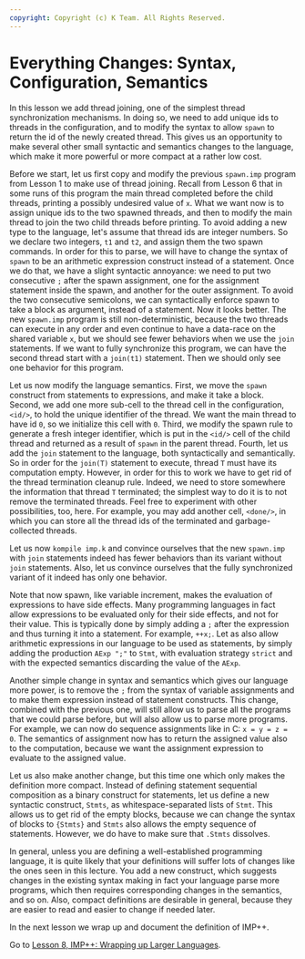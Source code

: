 ```yaml
---
copyright: Copyright (c) K Team. All Rights Reserved.
---
```


# Everything Changes: Syntax, Configuration, Semantics

In this lesson we add thread joining, one of the simplest thread
synchronization mechanisms. In doing so, we need to add unique ids
to threads in the configuration, and to modify the syntax to allow `spawn`
to return the id of the newly created thread. This gives us an opportunity
to make several other small syntactic and semantics changes to the language,
which make it more powerful or more compact at a rather low cost.

Before we start, let us first copy and modify the previous `spawn.imp` program
from Lesson 1 to make use of thread joining. Recall from Lesson 6 that in some
runs of this program the main thread completed before the child threads,
printing a possibly undesired value of `x`. What we want now is to assign
unique ids to the two spawned threads, and then to modify the main thread to
join the two child threads before printing. To avoid adding a new type to
the language, let's assume that thread ids are integer numbers. So we declare
two integers, `t1` and `t2`, and assign them the two spawn commands. In order
for this to parse, we will have to change the syntax of `spawn` to be an
arithmetic expression construct instead of a statement. Once we do that,
we have a slight syntactic annoyance: we need to put two consecutive `;`
after the spawn assignment, one for the assignment statement inside the spawn,
and another for the outer assignment. To avoid the two consecutive semicolons,
we can syntactically enforce spawn to take a block as argument, instead of a
statement. Now it looks better. The new `spawn.imp` program is still
non-deterministic, because the two threads can execute in any order and even
continue to have a data-race on the shared variable `x`, but we should see fewer
behaviors when we use the `join` statements. If we want to fully synchronize
this program, we can have the second thread start with a `join(t1)` statement.
Then we should only see one behavior for this program.

Let us now modify the language semantics. First, we move the `spawn`
construct from statements to expressions, and make it take a block.
Second, we add one more sub-cell to the thread cell in the configuration,
`<id/>`, to hold the unique identifier of the thread. We want the main
thread to have id `0`, so we initialize this cell with `0`. Third, we modify
the spawn rule to generate a fresh integer identifier, which is put in the
`<id/>` cell of the child thread and returned as a result of `spawn` in the
parent thread. Fourth, let us add the `join` statement to the language,
both syntactically and semantically. So in order for the `join(T)` statement
to execute, thread `T` must have its computation empty. However, in order
for this to work we have to get rid of the thread termination cleanup rule.
Indeed, we need to store somewhere the information that thread `T` terminated;
the simplest way to do it is to not remove the terminated threads. Feel free
to experiment with other possibilities, too, here. For example, you may add
another cell, `<done/>`, in which you can store all the thread ids of the
terminated and garbage-collected threads.

Let us now `kompile imp.k` and convince ourselves that the new `spawn.imp`
with `join` statements indeed has fewer behaviors than its variant without
`join` statements. Also, let us convince ourselves that the fully synchronized
variant of it indeed has only one behavior.

Note that now spawn, like variable increment, makes the evaluation of
expressions to have side effects. Many programming languages in fact allow
expressions to be evaluated only for their side effects, and not for their
value. This is typically done by simply adding a `;` after the expression
and thus turning it into a statement. For example, `++x;`. Let as also
allow arithmetic expressions in our language to be used as statements, by
simply adding the production `AExp ";"` to `Stmt`, with evaluation strategy
`strict` and with the expected semantics discarding the value of the `AExp`.

Another simple change in syntax and semantics which gives our language more
power, is to remove the `;` from the syntax of variable assignments and to make
them expression instead of statement constructs. This change, combined with
the previous one, will still allow us to parse all the programs that we could
parse before, but will also allow us to parse more programs. For example, we
can now do sequence assignments like in C: `x = y = z = 0`. The semantics
of assignment now has to return the assigned value also to the computation,
because we want the assignment expression to evaluate to the assigned value.

Let us also make another change, but this time one which only makes the
definition more compact. Instead of defining statement sequential
composition as a binary construct for statements, let us define a new
syntactic construct, `Stmts`, as whitespace-separated lists of `Stmt`. This
allows us to get rid of the empty blocks, because we can change the syntax of
blocks to `{Stmts}` and `Stmts` also allows the empty sequence of statements.
However, we do have to make sure that `.Stmts` dissolves.

In general, unless you are defining a well-established programming language,
it is quite likely that your definitions will suffer lots of changes like the
ones seen in this lecture. You add a new construct, which suggests changes
in the existing syntax making in fact your language parse more programs,
which then requires corresponding changes in the semantics, and so on.
Also, compact definitions are desirable in general, because they are easier
to read and easier to change if needed later.

In the next lesson we wrap up and document the definition of IMP++.

Go to [Lesson 8, IMP++: Wrapping up Larger Languages](../lesson_8/README.md).
